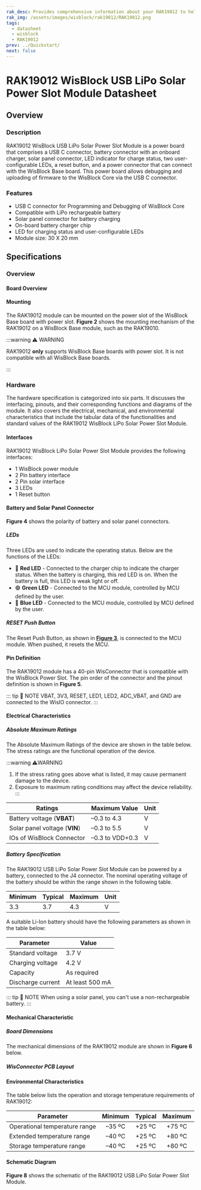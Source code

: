 ```yaml
---
rak_desc: Provides comprehensive information about your RAK19012 to help you use it. This information includes technical specifications, characteristics, and requirements, and it also discusses the device components.
rak_img: /assets/images/wisblock/rak19012/RAK19012.png
tags:
  - datasheet
  - wisblock
  - RAK19012
prev: ../Quickstart/
next: false
---
```


# RAK19012 WisBlock USB LiPo Solar Power Slot Module Datasheet

## Overview

### Description

RAK19012 WisBlock USB LiPo Solar Power Slot Module is a power board that comprises a USB C connector, battery connector with an onboard charger, solar panel connector, LED indicator for charge status, two user-configurable LEDs, a reset button, and a power connector that can connect with the WisBlock Base board. This power board allows debugging and uploading of firmware to the WisBlock Core via the USB C connector.


### Features

- USB C connector for Programming and Debugging of WisBlock Core
- Compatible with LiPo rechargeable battery
- Solar panel connector for battery charging
- On-board battery charger chip
- LED for charging status and user-configurable LEDs
- Module size: 30 X 20&nbsp;mm

## Specifications

### Overview

#### Board Overview

<rk-img
  src="/assets/images/wisblock/rak19012/datasheet/rak19012-front-back-overview.png"
  width="55%"
  caption="RAK19012 WisBlock Power Module top (left) and bottom (right) view"
/>

#### Mounting

The RAK19012 module can be mounted on the power slot of the WisBlock Base board with power slot. **Figure 2** shows the mounting mechanism of the RAK19012 on a WisBlock Base module, such as the RAK19010.

:::warning ⚠️ WARNING

RAK19012 **only** supports WisBlock Base boards with power slot. It is not compatible with all WisBlock Base boards.

:::

<rk-img
  src="/assets/images/wisblock/rak19012/datasheet/mounting-mechanism.png"
  width="50%"
  caption="RAK19012 mounting mechanism on a WisBlock Base module"
/>

### Hardware

The hardware specification is categorized into six parts. It discusses the interfacing, pinouts, and their corresponding functions and diagrams of the module. It also covers the electrical, mechanical, and environmental characteristics that include the tabular data of the functionalities and standard values of the RAK19012 WisBlock LiPo Solar Power Slot Module.

#### Interfaces

RAK19012 WisBlock LiPo Solar Power Slot Module provides the following interfaces:

* 1 WisBlock power module
* 2 Pin battery interface
* 2 Pin solar interface
* 3 LEDs
* 1 Reset button

<rk-img
  src="/assets/images/wisblock/rak19012/datasheet/rak19012-label.svg"
  width="40%"
  caption="RAK19012 part labels"
/>

#### Battery and Solar Panel Connector

**Figure 4** shows the polarity of battery and solar panel connectors.

<rk-img
  src="/assets/images/wisblock/rak19012/quickstart/rak19012-battery-solar.svg"
  width="50%"
  caption="Battery and solar panel connector polarity"
/>

##### LEDs

Three LEDs are used to indicate the operating status. Below are the functions of the LEDs:

- 🔴 **Red LED** - Connected to the charger chip to indicate the charger status. When the battery is charging, this red LED is on. When the battery is full, this LED is weak light or off.
- 🟢 **Green LED** - Connected to the MCU module, controlled by MCU defined by the user.
- 🔵 **Blue LED** - Connected to the MCU module, controlled by MCU defined by the user.

##### RESET Push Button

The Reset Push Button, as shown in [**Figure 3**](/Product-Categories/WisBlock/RAK19012/Datasheet/#interfaces), is connected to the MCU module. When pushed, it resets the MCU.

#### Pin Definition

The RAK19012 module has a 40-pin WisConnector that is compatible with the WisBlock Power Slot. The pin order of the connector and the pinout definition is shown in **Figure 5**.

::: tip 📝 NOTE
VBAT, 3V3, RESET, LED1, LED2, ADC_VBAT, and GND are connected to the WisIO connector.
:::

<rk-img
  src="/assets/images/wisblock/rak19012/datasheet/RAK19012-pinout.svg"
  width="60%"
  caption="RAK19012 pinout diagram"
/>


#### Electrical Characteristics

##### Absolute Maximum Ratings

The Absolute Maximum Ratings of the device are shown in the table below. The stress ratings are the functional operation of the device.

:::warning ⚠️WARNING
1. If the stress rating goes above what is listed, it may cause permanent damage to the device.
2. Exposure to maximum rating conditions may affect the device reliability.
:::

| Ratings                       | Maximum Value   | Unit |
| ----------------------------- | --------------- | ---- |
| Battery voltage (**VBAT**)    | –0.3 to 4.3     | V    |
| Solar panel voltage (**VIN**) | –0.3 to 5.5     | V    |
| IOs of WisBlock Connector     | –0.3 to VDD+0.3 | V    |

##### Battery Specification

The RAK19012 USB LiPo Solar Power Slot Module can be powered by a battery, connected to the J4 connector. The nominal operating voltage of the battery should be within the range shown in the following table.

| **Minimum** | **Typical** | **Maximum** | **Unit** |
| ----------- | ----------- | ----------- | -------- |
| 3.3         | 3.7         | 4.3         | V        |

A suitable Li-Ion battery should have the following parameters as shown in the table below:

| **Parameter**     | **Value**            |
| ----------------- | -------------------- |
| Standard voltage  | 3.7&nbsp;V           |
| Charging voltage  | 4.2&nbsp;V           |
| Capacity          | As required          |
| Discharge current | At least 500&nbsp;mA |

::: tip 📝 NOTE
When using a solar panel, you can't use a non-rechargeable battery.
:::

#### Mechanical Characteristic

##### Board Dimensions

The mechanical dimensions of the RAK19012 module are shown in **Figure 6** below.

<rk-img
  src="/assets/images/wisblock/rak19012/datasheet/mechanical-dimensions.png"
  width="75%"
  caption="RAK19012 mechanical dimensions"
/>

##### WisConnector PCB Layout

<rk-img
  src="/assets/images/wisblock/rak19012/datasheet/wisconnector-pcb.png"
  width="100%"
  caption="WisConnector PCB footprint and recommendations"
/>

#### Environmental Characteristics

The table below lists the operation and storage temperature requirements of RAK19012:

| **Parameter**                 | **Minimum** | **Typical** | **Maximum** |
| ----------------------------- | :---------: | :---------: | :---------: |
| Operational temperature range | –35&nbsp;ºC | +25&nbsp;ºC | +75&nbsp;ºC |
| Extended temperature range    | –40&nbsp;ºC | +25&nbsp;ºC | +80&nbsp;ºC |
| Storage temperature range     | –40&nbsp;ºC | +25&nbsp;ºC | +80&nbsp;ºC |

#### Schematic Diagram

**Figure 8** shows the schematic of the RAK19012 USB LiPo Solar Power Slot Module.

<rk-img
  src="/assets/images/wisblock/rak19012/datasheet/rak19012-schematic.png"
  width="100%"
  caption="RAK19012 USB LiPo Solar Power Slot Module schematics"
/>